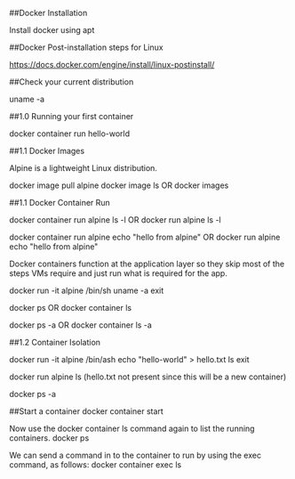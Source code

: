 ##Docker Installation

Install docker using apt


##Docker Post-installation steps for Linux

https://docs.docker.com/engine/install/linux-postinstall/


##Check your current distribution

uname -a


##1.0 Running your first container

docker container run hello-world


##1.1 Docker Images

Alpine is a lightweight Linux distribution.

docker image pull alpine
docker image ls  OR  docker images


##1.1 Docker Container Run


docker container run alpine ls -l  OR  docker run alpine ls -l

docker container run alpine echo "hello from alpine"   OR   docker run alpine echo "hello from alpine"

Docker containers function at the application layer so they skip most of the steps VMs require and just run what is required for the app.

docker run -it alpine /bin/sh
uname -a
exit

docker ps   OR   docker container ls

docker ps -a   OR docker container ls -a


##1.2 Container Isolation


docker run -it alpine /bin/ash
echo "hello-world" > hello.txt
ls
exit

docker run alpine ls    (hello.txt not present since this will be a new container)

docker ps -a

##Start a container
docker container start <container ID>
  
Now use the docker container ls command again to list the running containers.
docker ps

We can send a command in to the container to run by using the exec command, as follows:
docker container exec <container ID> ls
  












